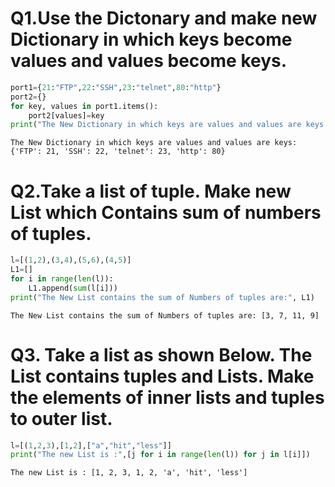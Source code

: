 # Q1.Use the Dictonary and make new Dictionary in which keys become values and values become keys.


```python
port1={21:"FTP",22:"SSH",23:"telnet",80:"http"}
port2={}
for key, values in port1.items():
    port2[values]=key
print("The New Dictionary in which keys are values and values are keys:", port2)
```

    The New Dictionary in which keys are values and values are keys: {'FTP': 21, 'SSH': 22, 'telnet': 23, 'http': 80}
    

# Q2.Take a list of tuple. Make new List which Contains sum of numbers of tuples.


```python
l=[(1,2),(3,4),(5,6),(4,5)]
L1=[]
for i in range(len(l)):
    L1.append(sum(l[i]))
print("The New List contains the sum of Numbers of tuples are:", L1)
```

    The New List contains the sum of Numbers of tuples are: [3, 7, 11, 9]
    

# Q3. Take a list as shown Below. The List contains tuples and Lists. Make the elements of inner lists and tuples to outer list.


```python
l=[(1,2,3),[1,2],["a","hit","less"]]
print("The new List is :",[j for i in range(len(l)) for j in l[i]])
```

    The new List is : [1, 2, 3, 1, 2, 'a', 'hit', 'less']
    
